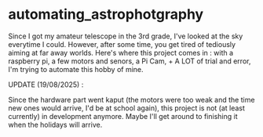 # automating_astrophotgraphy
Since I got my amateur telescope in the 3rd grade, I've looked at the sky everytime I could. However, after some time, you get tired of tediously aiming at far away worlds. Here's where this project comes in : with a raspberry pi, a few motors and senors, a Pi Cam, + A LOT of trial and error, I'm trying to automate this hobby of mine.

UPDATE (19/08/2025) :

Since the hardware part went kaput (the motors were too weak and the time new ones would arrive, I'd be at school again), this project is not (at least currently) in development
anymore. Maybe I'll get around to finishing it when the holidays will arrive.
